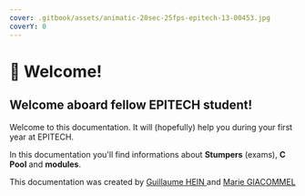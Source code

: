 ```yaml
---
cover: .gitbook/assets/animatic-20sec-25fps-epitech-13-00453.jpg
coverY: 0
---
```


# 🔵 Welcome!

## Welcome aboard fellow **EPITECH** student!

Welcome to this documentation. It will (hopefully) help you during your first year at EPITECH.

In this documentation you'll find informations about **Stumpers** (exams), **C Pool** and **modules**.



This documentation was created by [Guillaume HEIN ](https://github.com/Thyodas)and [Marie GIACOMMEL](https://github.com/Sauterelle57)
